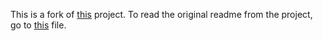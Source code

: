 This is a fork of [this](https://github.com/CubeLabsNZ/CubeTime) project. To read the original readme from the project, go to [this](readme-original.md) file.

